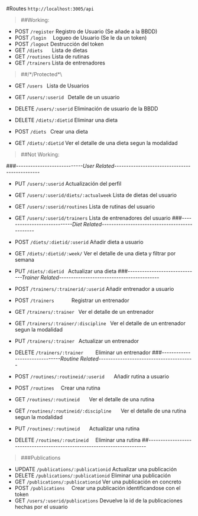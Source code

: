 #Routes ``http://localhost:3005/api``

>##Working:

- POST `/register`		Registro de Usuario (Se añade a la BBDD)
- POST `/login	`		Logueo de Usuario (Se le da un token)
- POST `/logout`		Destrucción del token
- GET `/diets	`		Lista de dietas
- GET `/routines`		Lista de rutinas
- GET `/trainers`		Lista de entrenadores

>##/*/Protected\*\

- GET 		`/users	`						Lista de Usuarios
- GET 		`/users/:userid	`				Detalle de un usuario
- DELETE 	`/users/:userid`			    Eliminación de usuario de la BBDD


- DELETE 	`/diets/:dietid`				Eliminar una dieta
- POST	    `/diets	`						Crear una dieta
- GET 	    `/diets/:dietid`				Ver el detalle de una dieta segun la modalidad

>##Not Working:

###*----------------------------User Related----------------------------------------------*

- PUT 	`/users/:userid`				    Actualización del perfil
- GET 	`/users/:userid/diets/:actualweek`	Lista de dietas del usuario
- GET 	`/users/:userid/routines`			Lista de rutinas del usuario
- GET 	`/users/:userid/trainers`			Lista de entrenadores del usuario
###*----------------------------Diet Related----------------------------------------------*

- POST 	`/diets/:dietid/:userid`			Añadir dieta a usuario
- GET 	`/diets/:dietid/:week/`				Ver el detalle de una dieta y filtrar por semana
- PUT 	`/diets/:dietid	`				    Actualizar una dieta
###*------------------------------Trainer Related------------------------------------------*

- POST 	`/trainers/:trainerid/:userid`		Añadir entrenador a usuario
- POST	`/trainers		`					Registrar un entrenador
- GET 	`/trainers/:trainer	`				Ver el detalle de un entrenador
- GET 	`/trainers/:trainer/:discipline	`	Ver el detalle de un entrenador segun la modalidad
- PUT 	`/trainers/:trainer	`				Actualizar un entrenador
- DELETE `/trainers/:trainer	`			Eliminar un entrenador
###*-------------------------------Routine Related----------------------------------------*

- POST 	`/routines/:routineid/:userid	`		Añadir rutina a usuario
- POST	`/routines	`						Crear una rutina
- GET 	`/routines/:routineid	`				Ver el detalle de una rutina
- GET 	`/routines/:routineid/:discipline	`	Ver el detalle de una rutina segun la modalidad
- PUT 	`/routines/:routineid	`				Actualizar una rutina
- DELETE `/routines/:routineid	`				Eliminar una rutina
##*-------------------------------------------------------------------------*
>###Publications

- UPDATE	`/publications/:publicationid`		Actualizar una publicación
- DELETE	`/publications/:publicationid`		Eliminar una publicación
- GET 	`/publications/:publicationid`		Ver una publicación en concreto
- POST 		`/publications	`				Crear una publicación identificandose con el token
- GET 		`/users/:userid/publications` 	Devuelve la id de la publicaciones hechas por el usuario
